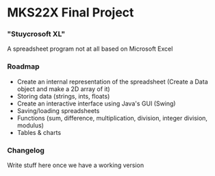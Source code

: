 # MKS22X Final Project
### "Stuycrosoft XL"
A spreadsheet program not at all based on Microsoft Excel

### Roadmap
- Create an internal representation of the spreadsheet (Create a Data object and make a 2D array of it)
- Storing data (strings, ints, floats)
- Create an interactive interface using Java's GUI (Swing)
- Saving/loading spreadsheets
- Functions (sum, difference, multiplication, division, integer division, modulus)
- Tables & charts


### Changelog
Write stuff here once we have a working version